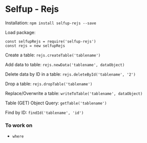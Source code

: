 # Selfup - Rejs

Installation: `npm install selfup-rejs --save`

Load package:

    const selfupRejs = require('selfup-rejs')
    const rejs = new selfupRejs

Create a table: `rejs.createTable('tablename')`

Add data to table: `rejs.newData('tablename', dataObject)`

Delete data by ID in a table: `rejs.deleteById('tablename', '2')`

Drop a table: `rejs.dropTable('tablename')`

Replace/Overwrite a table: `writeToTable('tablename', dataObject)`

Table (GET) Object Query: `getTable('tablename')`

Find by ID: `findId('tablename', 'id')`

### To work on

* `where`
